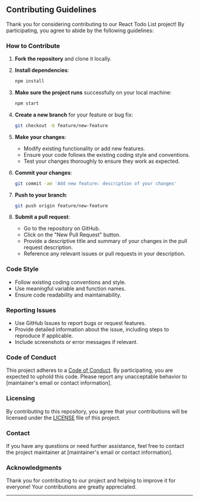 ## Contributing Guidelines

Thank you for considering contributing to our React Todo List project! By participating, you agree to abide by the following guidelines:

### How to Contribute

1. **Fork the repository** and clone it locally.
   
2. **Install dependencies**:
   ```bash
   npm install
   ```

3. **Make sure the project runs** successfully on your local machine:
   ```bash
   npm start
   ```

4. **Create a new branch** for your feature or bug fix:
   ```bash
   git checkout -b feature/new-feature
   ```

5. **Make your changes**:
   - Modify existing functionality or add new features.
   - Ensure your code follows the existing coding style and conventions.
   - Test your changes thoroughly to ensure they work as expected.

6. **Commit your changes**:
   ```bash
   git commit -am 'Add new feature: description of your changes'
   ```

7. **Push to your branch**:
   ```bash
   git push origin feature/new-feature
   ```

8. **Submit a pull request**:
   - Go to the repository on GitHub.
   - Click on the "New Pull Request" button.
   - Provide a descriptive title and summary of your changes in the pull request description.
   - Reference any relevant issues or pull requests in your description.

### Code Style

- Follow existing coding conventions and style.
- Use meaningful variable and function names.
- Ensure code readability and maintainability.

### Reporting Issues

- Use GitHub Issues to report bugs or request features.
- Provide detailed information about the issue, including steps to reproduce if applicable.
- Include screenshots or error messages if relevant.

### Code of Conduct

This project adheres to a [Code of Conduct](CODE_OF_CONDUCT.md). By participating, you are expected to uphold this code. Please report any unacceptable behavior to [maintainer's email or contact information].

### Licensing

By contributing to this repository, you agree that your contributions will be licensed under the [LICENSE](LICENSE) file of this project.

### Contact

If you have any questions or need further assistance, feel free to contact the project maintainer at [maintainer's email or contact information].

### Acknowledgments

Thank you for contributing to our project and helping to improve it for everyone! Your contributions are greatly appreciated.

---
